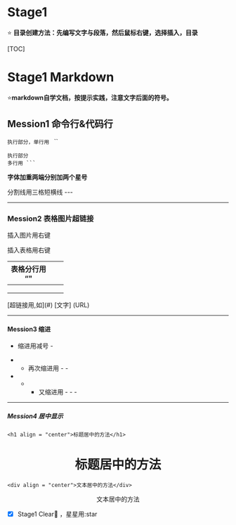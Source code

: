 # Stage1  #

:star: **目录创建方法：先编写文字与段落，然后鼠标右键，选择插入，目录**

[TOC]

# Stage1 Markdown

:star:**markdown自学文档，按提示实践，注意文字后面的符号。**

## Mession1 命令行&代码行 ##

`执行部分，单行用 `  ``

```
执行部分
多行用 ```
```

**字体加重两端分别加两个星号**

分割线用三格短横线 ---

---

### Mession2 表格图片超链接

插入图片用右键 ![]()

插入表格用右键

| 表格分行用<br>“<b4>" |      |      |
| -------------------- | ---- | ---- |
|                      |      |      |
|                      |      |      |
|                      |      |      |

[超链接用[](),如](#) [文字] (URL)

---

#### Mession3  缩进

- 缩进用减号 -

- - 再次缩进用 - -

- - - 又缩进用 - - -

---

##### Mession4 居中显示

`<h1 align = "center">标题居中的方法</h1>`

<h1 align = "center">标题居中的方法</h1>



`<div align = "center">文本居中的方法</div>`

<div align = "center">文本居中的方法</div>



- [x] Stage1 Clear:star2: ，星星用:star

